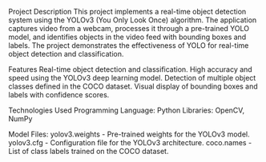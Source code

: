 Project Description
This project implements a real-time object detection system using the YOLOv3 (You Only Look Once) algorithm. 
The application captures video from a webcam, processes it through a pre-trained YOLO model, and identifies objects in the video feed with bounding boxes and labels. 
The project demonstrates the effectiveness of YOLO for real-time object detection and classification.

Features
Real-time object detection and classification.
High accuracy and speed using the YOLOv3 deep learning model.
Detection of multiple object classes defined in the COCO dataset.
Visual display of bounding boxes and labels with confidence scores.

Technologies Used
Programming Language: Python
Libraries: OpenCV, NumPy

Model Files:
yolov3.weights - Pre-trained weights for the YOLOv3 model.
yolov3.cfg - Configuration file for the YOLOv3 architecture.
coco.names - List of class labels trained on the COCO dataset.

